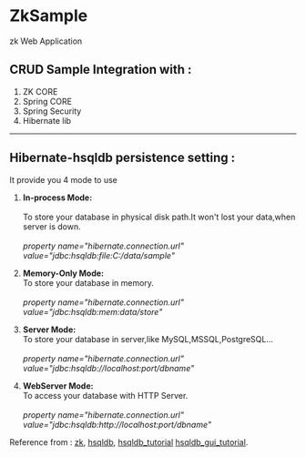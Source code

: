 # ZkSample
zk Web Application   


CRUD Sample Integration with :
------------------------------   
1.	ZK CORE
2.	Spring CORE
3.	Spring Security
4.	Hibernate lib
***


Hibernate-hsqldb persistence setting :
--------------------------------------  

It provide you 4 mode to use

1. **In-process Mode:**<br/>  	
To store your database in physical disk path.It won't lost your data,when server is down.<br/>   
    *property name="hibernate.connection.url" value="jdbc:hsqldb:file:C:/data/sample"*<br/>

2. **Memory-Only Mode:**<br/>
To store your database in memory.<br/>   
    *property name="hibernate.connection.url" value="jdbc:hsqldb:mem:data/store"*<br/>    
3. **Server Mode:**<br/>
To store your database in server,like MySQL,MSSQL,PostgreSQL...<br/>       
    *property name="hibernate.connection.url" value="jdbc:hsqldb://localhost:port/dbname"*<br/>  

4. **WebServer Mode:**<br/>
To access your database with HTTP Server.<br/>   
    *property name="hibernate.connection.url" value="jdbc:hsqldb:http://localhost:port/dbname"*<br/>


Reference from : [zk](https://www.zkoss.org/), 
[hsqldb](http://hsqldb.org/index.html), 
[hsqldb_tutorial](http://java.openyu.org/2014/03/hsqldb1-database.html) 
[hsqldb_gui_tutorial](http://java.openyu.org/2014/03/hsqldb3-guitable.html).